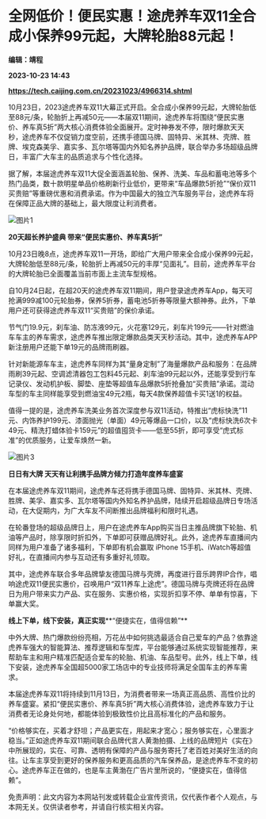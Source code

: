 # 全网低价！便民实惠！途虎养车双11全合成小保养99元起，大牌轮胎88元起！
**编辑：靖程**

**2023-10-23 14:43**

**https://tech.caijing.com.cn/20231023/4966314.shtml**

10月23日，2023途虎养车双11大幕正式开启。全合成小保养99元起，大牌轮胎低至88元/条，轮胎折上再减50元——本届双11期间，途虎养车将围绕“便民实惠价、养车真5折”两大核心消费体验全面展开。定时神券发不停，限时爆款天天秒，途虎养车不仅促销力度空前，还携手德国马牌、固特异、米其林、壳牌、胜牌、埃克森美孚、嘉实多、瓦尔塔等国内外知名养护品牌，联合举办多场超级品牌日，丰富广大车主的品质追求与个性化选择。

据了解，本届途虎养车双11大促全面涵盖轮胎、保养、洗美、车品和蓄电池等多个热门品类，数十款明星单品价格刷新行业低价，更带来“车品爆款5折抢”“保价双11买贵赔”等重磅优惠和消费承诺。作为中国最大的独立汽车服务平台，途虎养车将在保障正品大牌的基础上，最大限度让利消费者。

![图片1](https://tx3.cdn.caijing.com.cn/2023/1023/1698071826212.png)

**20天超长养护盛典 带来“便民实惠价、养车真5折”**

10月23日晚8点，途虎养车双11一开场，即给广大用户带来全合成小保养99元起，大牌轮胎低至88元/条，轮胎折上再减50元的丰厚“见面礼”。目前，途虎养车平台的大牌轮胎已全面覆盖当前市面上主流车型规格。

自10月24日起，在超20天的途虎养车双11期间，用户登录途虎养车App，每天可抢满999减100元轮胎券，保养5折券，蓄电池5折券等限量大额神券。此外，下单用户还可获得途虎养车双11“买贵赔”的保价承诺。

节气门19.9元，刹车油、防冻液99元，火花塞129元，刹车片199元——针对燃油车车主的养车需求，途虎养车推出限定爆款品类天天秒活动。其中，途虎养车APP新注册用户还能下单19元的品牌雨刷器。

针对新能源车车主，途虎养车同样为其“量身定制”了海量爆款产品和服务：在品牌雨刷39元起、空调滤清器包工包料45元起、刹车油99元起以外，还能享受到行车记录仪、发动机护板、脚垫、座垫等超值车品爆款5折抢叠加“买贵赔”承诺。混动车型的车主同样能享受到燃油宝49元2瓶，每天4款保养超值卡买1送1的权益。

值得一提的是，途虎养车洗美业务首次深度参与双11活动，特推出“虎标快洗”11元、内饰养护199元、漆面抛光（单面）49元等爆品一口价，以及“虎标快洗6次卡49元、精洗打蜡体验卡159元”的超值囤货卡——低至55折，即可享受“虎式标准”的优质服务，让爱车焕然一新。

![图片3](https://tx3.cdn.caijing.com.cn/2023/1023/1698071952313.png)

**日日有大牌 天天有让利****携手品牌方****倾力打造年度****养车****盛宴**

在本届途虎养车双11期间，途虎养车还将携手德国马牌、固特异、米其林、壳牌、胜牌、美孚、嘉实多、瓦尔塔等国内外知名养护品牌，陆续开启超级品牌日专场活动，在大促期内，为广大车友不间断推出品牌福利和限时礼遇。

在轮番登场的超级品牌日上，用户在途虎养车App购买当日主推品牌旗下轮胎、机油等产品时，除享限时折扣外，下单即可获赠品牌好礼。此外，途虎养车直播间内同样为用户准备了诸多福利，下单即有机会赢取 iPhone 15手机、iWatch等超值好礼，在直播间内参与互动还有多重好礼领取。

其中，途虎养车联合多年品牌挚友德国马牌与壳牌，再度进行音乐跨界IP合作，唱响途虎双11便民实惠价，召唤用户“双11养车上途虎”。德国马牌与壳牌还将在品牌日为用户带来实力产品、实在服务、实惠价格，实现折扣享不停、单单有惊喜，下单赢大奖。

**线上下单，线下安装，真正实现****“便捷实在，值得信赖”**

中外大牌、热门爆款纷纷亮相，万花丛中如何挑选最适合自己爱车的产品？依靠途虎养车强大的智能算法、推荐逻辑和车型库，平台能够通过系统实现智能推荐，来帮助车主和用户精准匹配适合爱车的轮胎、机油、车品型号。此外，线上下单，线下安装，途虎养车全国超5000家工场店中的专业技师将满足全国车主的养车需求。

本届途虎养车双11将持续到11月13日，为消费者带来一场真正高品质、高性价比的养车盛宴。紧扣“便民实惠价、养车真5折”两大核心消费体验，途虎养车致力于让消费者无论身处何地，都能体验到极致性价比且高标准化的产品和服务。

“价格够实在，买着才舒坦；产品更实在，用起来才宽心；服务够实在，心里面才稳当。”正如途虎养车双11期间联合品牌代言人黄渤拍摄、上线的品牌短片《实在》中所展现的，实在、可靠、透明有保障的产品与服务寄托了老百姓对美好生活的向往。让车主享受到更好的保养服务和更高品质的汽车保养品，是途虎养车不变的初心。途虎养车正在做的，也是车主黄渤在广告片里所说的，“便捷实在，值得信赖”。

免责声明：此文内容为本网站刊发或转载企业宣传资讯，仅代表作者个人观点，与本网无关。仅供读者参考，并请自行核实相关内容。